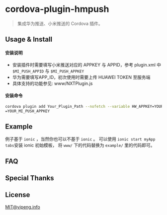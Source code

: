 # cordova-plugin-hmpush
> 集成华为推送、小米推送的 Cordova 插件。

  
## Usage & Install

#### 安装说明
* 安装插件时需要填写小米推送对应的 APPKEY 与 APPID，参考 plugin.xml 中 `$MI_PUSH_APPID` 与 `$MI_PUSH_APPKEY`
* 华为需要填写APP_ID，初次使用时需要上传 HUAWEI TOKEN 至服务端
* 具体支持的功能参见: www/NXTPlugin.js

#### 安装命令
```bash
cordova plugin add Your_Plugin_Path --nofetch --variable HW_APPKEY=YOUR_HW_APPKEY --variable MI_PUSH_APPID=YOUR_MI_PUSH_APPID --variable MI_PUSH_APPKEY=
=YOUR_MI_PUSH_APPKEY
```


## Example
例子基于 `ionic` ，当然你也可以不基于 `ionic` 。
可以使用 ```ionic start myApp tabs```安装 ionic 初始模板，
将 `www/` 下的代码替换为 `example/` 里的代码即可。


## FAQ



## Special Thanks



## License
MIT@yipeng.info
